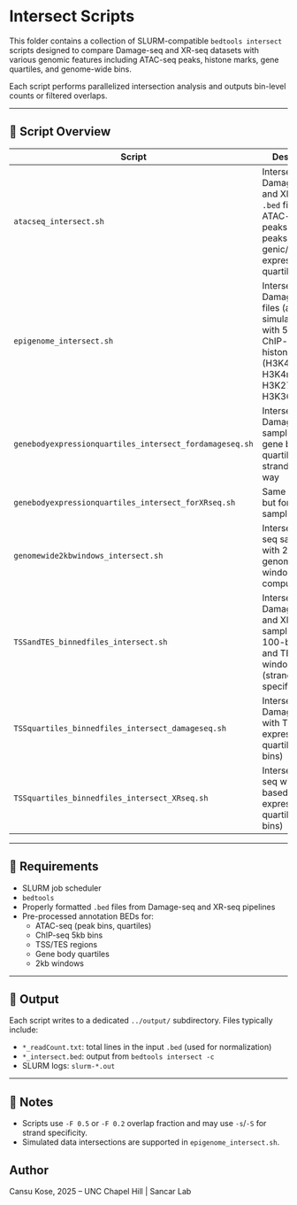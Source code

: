# Intersect Scripts

This folder contains a collection of SLURM-compatible `bedtools intersect` scripts designed to compare Damage-seq and XR-seq datasets with various genomic features including ATAC-seq peaks, histone marks, gene quartiles, and genome-wide bins.

Each script performs parallelized intersection analysis and outputs bin-level counts or filtered overlaps.

---

## 📜 Script Overview

| Script | Description |
|--------|-------------|
| `atacseq_intersect.sh` | Intersects Damage-seq and XR-seq `.bed` files with ATAC-seq peaks (all peaks, genic/intergenic, expression quartiles) |
| `epigenome_intersect.sh` | Intersects Damage/XR `.bed` files (and their simulations) with 5kb binned ChIP-seq histone marks (H3K4me3, H3K4me1, H3K27me3, H3K36me3) |
| `genebodyexpressionquartiles_intersect_fordamageseq.sh` | Intersects Damage-seq samples with gene body quartiles in a strand-specific way |
| `genebodyexpressionquartiles_intersect_forXRseq.sh` | Same as above, but for XR-seq samples |
| `genomewide2kbwindows_intersect.sh` | Intersects XR-seq samples with 2kb genome-wide windows and computes RPKM |
| `TSSandTES_binnedfiles_intersect.sh` | Intersects Damage-seq and XR-seq samples with 100-bin TSS and TES windows (strand-specific) |
| `TSSquartiles_binnedfiles_intersect_damageseq.sh` | Intersects Damage-seq with TSS-based expression quartiles (150 bins) |
| `TSSquartiles_binnedfiles_intersect_XRseq.sh` | Intersects XR-seq with TSS-based expression quartiles (150 bins) |

---

## 🧰 Requirements

- SLURM job scheduler
- `bedtools`
- Properly formatted `.bed` files from Damage-seq and XR-seq pipelines
- Pre-processed annotation BEDs for:
  - ATAC-seq (peak bins, quartiles)
  - ChIP-seq 5kb bins
  - TSS/TES regions
  - Gene body quartiles
  - 2kb windows

---

## 📁 Output

Each script writes to a dedicated `../output/` subdirectory. Files typically include:

- `*_readCount.txt`: total lines in the input `.bed` (used for normalization)
- `*_intersect.bed`: output from `bedtools intersect -c`
- SLURM logs: `slurm-*.out`

---

## 🧪 Notes

- Scripts use `-F 0.5` or `-F 0.2` overlap fraction and may use `-s`/`-S` for strand specificity.
- Simulated data intersections are supported in `epigenome_intersect.sh`.

## Author

Cansu Kose, 2025 – UNC Chapel Hill | Sancar Lab

